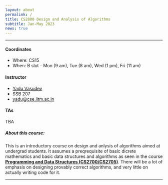 ```yaml
---
layout: about
permalink: /
title: CS2800 Design and Analysis of Algorithms
subtitle: Jan-May 2023
news: true  
---
```


---
#### **Coordinates**
- Where: CS15
- When: B slot - Mon (9 am), Tue (8 am), Wed (1 pm), Fri (11 am)

#### **Instructor**
- [Yadu Vasudev](https://yaduvasudev.github.io/)
- SSB 207
- yadu@cse.iitm.ac.in

#### **TAs**
TBA

##### **About this course**:

This is an introductory course on design and anlysis of algorithms aimed at undergrad students. It assumes a preqrequisite of basic dicrete mathematics and basic data structures and algorithms as seen in the course **[Programming and Data Structures (CS2700/CS2705)](http://cse.iitm.ac.in/course_details.php?arg=ODg=)**. There will be a lot of emphasis on designing provably correct algorithms, and very little on actually writing code for it.

---

